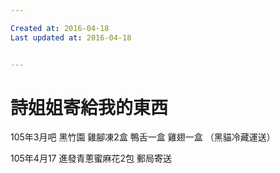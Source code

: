 ```yaml
---

Created at: 2016-04-18
Last updated at: 2016-04-18


---
```


# 詩姐姐寄給我的東西


105年3月吧
黑竹園
雞腳凍2盒
鴨舌一盒
雞翅一盒
（黑貓冷藏運送）

105年4月17
進發青蔥蜜麻花2包
郵局寄送

